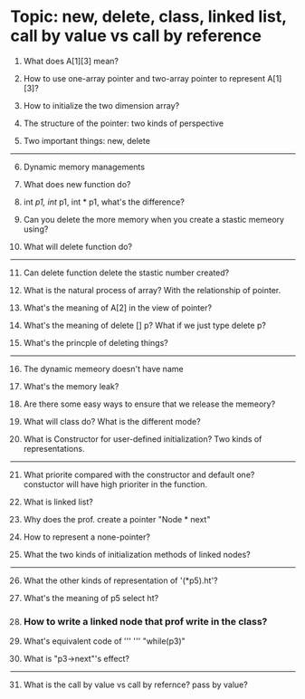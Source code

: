 # Topic: new, delete, class, linked list, call by value vs call by reference

1. What does A[1][3] mean?  

2. How to use one-array pointer and two-array pointer to represent A[1][3]?

3. How to initialize the two dimension array?

4. The structure of the pointer: two kinds of perspective

5. Two important things: new, delete

---

6. Dynamic memory managements
7. What does new function do?
8. int *p1, int* p1, int * p1, what's the difference?
9. Can you delete the more memory when you create a stastic memeory using?

10. What will delete function do?
---
11. Can delete function delete the stastic number created?

12. What is the natural process of array? With the relationship of pointer.

13. What's the meaning of A[2] in the view of pointer?
14. What's the meaning of delete [] p? What if we just type delete p?
15. What's the princple of deleting things? 
---
16. The dynamic memeory doesn't have name


17. What's the memory leak?

18. Are there some easy ways to ensure that we release the memeory?

19. What will class do? What is the different mode?

20. What is Constructor for user-defined initialization? Two kinds of representations.
---
21. What priorite compared with the constructor and default one?
 constuctor will have high prioriter in the function. 


22. What is linked list?
23. Why does the prof. create a pointer "Node * next"
24. How to represent a none-pointer?
25. What the two kinds of initialization methods of linked nodes?
---
26. What the other kinds of representation of '(*p5).ht'?
27. What's the meaning of p5 select ht?

28. ### **How to write a linked node that prof write in the class?**

29. What's equivalent code of ''' ''' "while(p3)"

30. What is "p3->next"'s effect?

---
31. What is the call by value vs call by refernce? pass by value?
